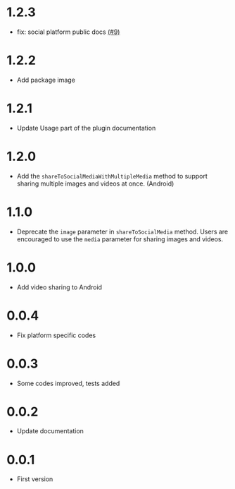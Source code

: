 # 1.2.3

- fix: social platform public docs [(#9)](https://github.com/bedirhanssaglam/social_sharing_plus/pull/9)

# 1.2.2

- Add package image

# 1.2.1

- Update Usage part of the plugin documentation

# 1.2.0

- Add the `shareToSocialMediaWithMultipleMedia` method to support sharing multiple images and videos at once. (Android)

# 1.1.0

- Deprecate the `image` parameter in `shareToSocialMedia` method. Users are encouraged to use the `media` parameter for sharing images and videos.

# 1.0.0

- Add video sharing to Android

# 0.0.4

- Fix platform specific codes

# 0.0.3

- Some codes improved, tests added

# 0.0.2

- Update documentation

# 0.0.1

- First version